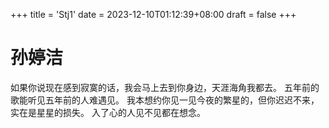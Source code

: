 +++
title = 'Stj1'
date = 2023-12-10T01:12:39+08:00
draft = false
+++
# 孙婷洁
如果你说现在感到寂寞的话，我会马上去到你身边，天涯海角我都去。
五年前的歌能听见五年前的人难遇见。
我本想约你见一见今夜的繁星的，但你迟迟不来，实在是星星的损失。
入了心的人见不见都在想念。